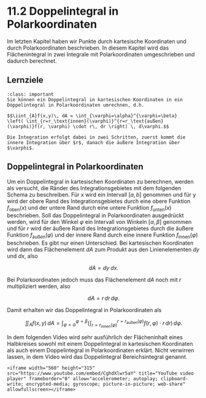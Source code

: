# 11.2 Doppelintegral in Polarkoordinaten

Im letzten Kapitel haben wir Punkte durch kartesische Koordinaten und durch
Polarkoordinaten beschrieben. In diesem Kapitel wird das Flächenintegral in zwei
Integrale mit Polarkoordinaten umgeschrieben und dadurch berechnet.

## Lernziele

```{admonition} Lernziele
:class: important
Sie können ein Doppelintegral in kartesischen Koordinaten in ein Doppelintegral in Polarkoordinaten umrechnen, d.h.

$$\iint_{A}f(x,y)\, dA = \int_{\varphi=\alpha}^{\varphi=\beta}
\left( \int_{r=r_\text{innen}(\varphi)}^{r=r_\text{außen}(\varphi)}f(r, \varphi) \cdot r\, dr \right) \, d\varphi.$$

Die Integration erfolgt dabei in zwei Schritten, zuerst kommt die innere Integration über $r$, danach die äußere Integration über $\varphi$.
```

## Doppelintegral in Polarkoordinaten

Um ein Doppelintegral in kartesischen Koordinaten zu berechnen, werden als
versucht, die Ränder des Integrationsgebietes mit dem folgenden Schema zu
beschreiben. Für x wird ein Intervall $[a,b]$ genommen und für y wird der obere
Rand des Integrationsgebietes durch eine obere Funktion $f_{\text{oben}}(x)$ und
der untere Rand durch eine untere Funktion $f_{\text{unten}}(x)$ beschrieben.
Soll das Doppelintegral in Polarkoordinaten ausgedrückt werden, wird für den
Winkel $\varphi$ ein Intervall von Winkeln $[\alpha, \beta]$ genommen und für
$r$ wird der äußere Rand des Integrationsgebietes durch die äußere Funktion
$f_{\text{außen}}(\varphi)$ und der innere Rand durch eine innere Funktion
$f_{\text{innen}}(\varphi)$ beschrieben. Es gibt nur einen Unterschied. Bei
kartesischen Koordinaten wird dann das Flächenelement $dA$ zum Produkt aus den
Linienelementen $dy$ und $dx$, also

$$dA = dy \; dx.$$

Bei Polarkoordinaten jedoch muss das Flächenelement $dA$ noch mit $r$
multipliziert werden, also

$$dA = r \, dr \, d\varphi.$$

Damit erhalten wir das Doppelintegral in Polarkoordinaten als

$$\iint_{A}f(x,y)\, dA = \int_{\varphi=\alpha}^{\varphi=\beta}
\left( \int_{r=r_\text{innen}(\varphi)}^{r=r_\text{außen}(\varphi)}f(r, \varphi) \cdot r\, dr \right) \, d\varphi.$$

In dem folgenden Video wird sehr ausführlich der Flächeninhalt eines Halbkreises
sowohl mit einem Doppelintegral in kartesischen Koordinaten als auch einem
Doppelintegral in Polarkoordinaten erklärt. Nicht verwirren lassen, in dem Video
wird das Doppelintegral Bereichsintegral genannt.


```{dropdown} Video zu "Bereichsintegrale / Doppelintegrale | Polarkoordinaten" von LernKompass - Mathe einfach erklärt
<iframe width="560" height="315" src="https://www.youtube.com/embed/CghdXlwr5aY" title="YouTube video player" frameborder="0" allow="accelerometer; autoplay; clipboard-write; encrypted-media; gyroscope; picture-in-picture; web-share" allowfullscreen></iframe>
```
